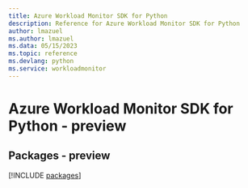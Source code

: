 ```yaml
---
title: Azure Workload Monitor SDK for Python
description: Reference for Azure Workload Monitor SDK for Python
author: lmazuel
ms.author: lmazuel
ms.data: 05/15/2023
ms.topic: reference
ms.devlang: python
ms.service: workloadmonitor
---
```

# Azure Workload Monitor SDK for Python - preview
## Packages - preview
[!INCLUDE [packages](workload-monitor-index.md)]